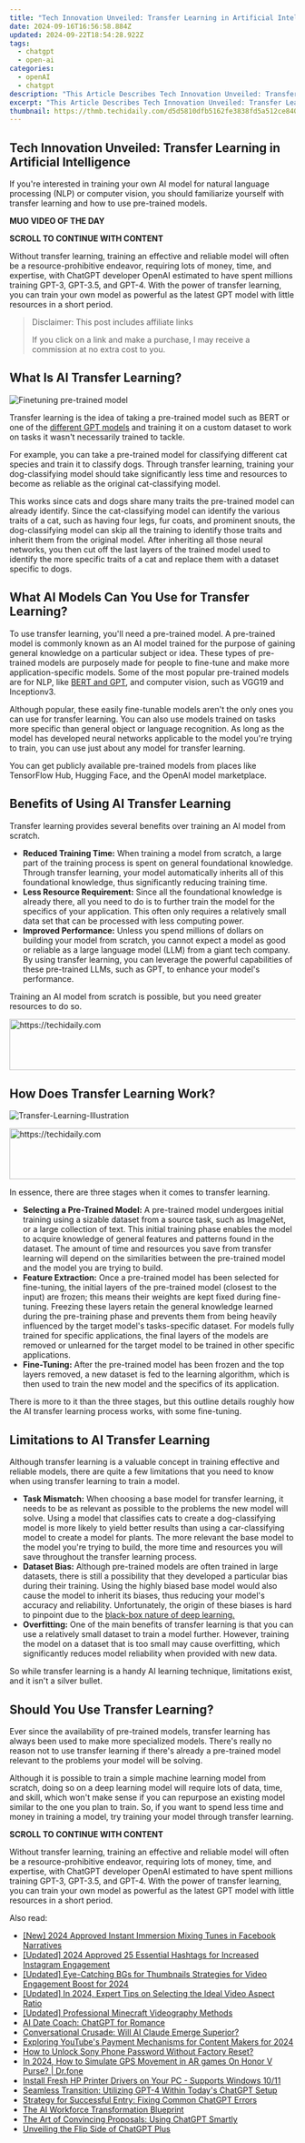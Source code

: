 ```yaml
---
title: "Tech Innovation Unveiled: Transfer Learning in Artificial Intelligence"
date: 2024-09-16T16:56:58.884Z
updated: 2024-09-22T18:54:28.922Z
tags:
  - chatgpt
  - open-ai
categories:
  - openAI
  - chatgpt
description: "This Article Describes Tech Innovation Unveiled: Transfer Learning in Artificial Intelligence"
excerpt: "This Article Describes Tech Innovation Unveiled: Transfer Learning in Artificial Intelligence"
thumbnail: https://thmb.techidaily.com/d5d5810dfb5162fe3838fd5a512ce840bf5c9c8c52397ab8a1f2ef651a47611e.jpg
---
```


## Tech Innovation Unveiled: Transfer Learning in Artificial Intelligence

 If you're interested in training your own AI model for natural language processing (NLP) or computer vision, you should familiarize yourself with transfer learning and how to use pre-trained models.

**MUO VIDEO OF THE DAY**

**SCROLL TO CONTINUE WITH CONTENT**

 Without transfer learning, training an effective and reliable model will often be a resource-prohibitive endeavor, requiring lots of money, time, and expertise, with ChatGPT developer OpenAI estimated to have spent millions training GPT-3, GPT-3.5, and GPT-4\. With the power of transfer learning, you can train your own model as powerful as the latest GPT model with little resources in a short period.

>  Disclaimer: This post includes affiliate links
>
>  If you click on a link and make a purchase, I may receive a commission at no extra cost to you.
>

## What Is AI Transfer Learning?

![Finetuning pre-trained model](https://static1.makeuseofimages.com/wordpress/wp-content/uploads/wm/2023/06/pre-trained-model.jpg)

 Transfer learning is the idea of taking a pre-trained model such as BERT or one of the [different GPT models](https://www.makeuseof.com/gpt-models-explained-and-compared/) and training it on a custom dataset to work on tasks it wasn't necessarily trained to tackle.

 For example, you can take a pre-trained model for classifying different cat species and train it to classify dogs. Through transfer learning, training your dog-classifying model should take significantly less time and resources to become as reliable as the original cat-classifying model.

 This works since cats and dogs share many traits the pre-trained model can already identify. Since the cat-classifying model can identify the various traits of a cat, such as having four legs, fur coats, and prominent snouts, the dog-classifying model can skip all the training to identify those traits and inherit them from the original model. After inheriting all those neural networks, you then cut off the last layers of the trained model used to identify the more specific traits of a cat and replace them with a dataset specific to dogs.

## What AI Models Can You Use for Transfer Learning?

 To use transfer learning, you'll need a pre-trained model. A pre-trained model is commonly known as an AI model trained for the purpose of gaining general knowledge on a particular subject or idea. These types of pre-trained models are purposely made for people to fine-tune and make more application-specific models. Some of the most popular pre-trained models are for NLP, like [BERT and GPT](https://www.makeuseof.com/gpt-vs-bert/), and computer vision, such as VGG19 and Inceptionv3\.

 Although popular, these easily fine-tunable models aren't the only ones you can use for transfer learning. You can also use models trained on tasks more specific than general object or language recognition. As long as the model has developed neural networks applicable to the model you're trying to train, you can use just about any model for transfer learning.

 You can get publicly available pre-trained models from places like TensorFlow Hub, Hugging Face, and the OpenAI model marketplace.

## Benefits of Using AI Transfer Learning

 Transfer learning provides several benefits over training an AI model from scratch.

* **Reduced Training Time:** When training a model from scratch, a large part of the training process is spent on general foundational knowledge. Through transfer learning, your model automatically inherits all of this foundational knowledge, thus significantly reducing training time.
* **Less Resource Requirement:** Since all the foundational knowledge is already there, all you need to do is to further train the model for the specifics of your application. This often only requires a relatively small data set that can be processed with less computing power.
* **Improved Performance:** Unless you spend millions of dollars on building your model from scratch, you cannot expect a model as good or reliable as a large language model (LLM) from a giant tech company. By using transfer learning, you can leverage the powerful capabilities of these pre-trained LLMs, such as GPT, to enhance your model's performance.

 Training an AI model from scratch is possible, but you need greater resources to do so.

<!-- affiliate ads begin -->
<a href="https://appsumo.8odi.net/c/5597632/2100537/7443" target="_top" id="2100537">
  <img src="//a.impactradius-go.com/display-ad/7443-2100537" border="0" alt="https://techidaily.com" width="728" height="90"/>
</a>
<img height="0" width="0" src="https://appsumo.8odi.net/i/5597632/2100537/7443" style="position:absolute;visibility:hidden;" border="0" />
<!-- affiliate ads end -->

## How Does Transfer Learning Work?

![Transfer-Learning-Illustration](https://static1.makeuseofimages.com/wordpress/wp-content/uploads/wm/2023/06/final.jpg)

<!-- affiliate ads begin -->
<a href="https://unicoeye.pxf.io/c/5597632/2134490/18498" target="_top" id="2134490">
  <img src="//a.impactradius-go.com/display-ad/18498-2134490" border="0" alt="https://techidaily.com" width="728" height="90"/>
</a>
<img height="0" width="0" src="https://unicoeye.pxf.io/i/5597632/2134490/18498" style="position:absolute;visibility:hidden;" border="0" />
<!-- affiliate ads end -->

 In essence, there are three stages when it comes to transfer learning.

* **Selecting a Pre-Trained Model:** A pre-trained model undergoes initial training using a sizable dataset from a source task, such as ImageNet, or a large collection of text. This initial training phase enables the model to acquire knowledge of general features and patterns found in the dataset. The amount of time and resources you save from transfer learning will depend on the similarities between the pre-trained model and the model you are trying to build.
* **Feature Extraction:** Once a pre-trained model has been selected for fine-tuning, the initial layers of the pre-trained model (closest to the input) are frozen; this means their weights are kept fixed during fine-tuning. Freezing these layers retain the general knowledge learned during the pre-training phase and prevents them from being heavily influenced by the target model's tasks-specific dataset. For models fully trained for specific applications, the final layers of the models are removed or unlearned for the target model to be trained in other specific applications.
* **Fine-Tuning:** After the pre-trained model has been frozen and the top layers removed, a new dataset is fed to the learning algorithm, which is then used to train the new model and the specifics of its application.

 There is more to it than the three stages, but this outline details roughly how the AI transfer learning process works, with some fine-tuning.

## Limitations to AI Transfer Learning

 Although transfer learning is a valuable concept in training effective and reliable models, there are quite a few limitations that you need to know when using transfer learning to train a model.

* **Task Mismatch:** When choosing a base model for transfer learning, it needs to be as relevant as possible to the problems the new model will solve. Using a model that classifies cats to create a dog-classifying model is more likely to yield better results than using a car-classifying model to create a model for plants. The more relevant the base model to the model you're trying to build, the more time and resources you will save throughout the transfer learning process.
* **Dataset Bias:** Although pre-trained models are often trained in large datasets, there is still a possibility that they developed a particular bias during their training. Using the highly biased base model would also cause the model to inherit its biases, thus reducing your model's accuracy and reliability. Unfortunately, the origin of these biases is hard to pinpoint due to the [black-box nature of deep learning.](https://www.makeuseof.com/what-are-ai-black-boxes/)
* **Overfitting:** One of the main benefits of transfer learning is that you can use a relatively small dataset to train a model further. However, training the model on a dataset that is too small may cause overfitting, which significantly reduces model reliability when provided with new data.

 So while transfer learning is a handy AI learning technique, limitations exist, and it isn't a silver bullet.

## Should You Use Transfer Learning?

 Ever since the availability of pre-trained models, transfer learning has always been used to make more specialized models. There's really no reason not to use transfer learning if there's already a pre-trained model relevant to the problems your model will be solving.

 Although it is possible to train a simple machine learning model from scratch, doing so on a deep learning model will require lots of data, time, and skill, which won't make sense if you can repurpose an existing model similar to the one you plan to train. So, if you want to spend less time and money in training a model, try training your model through transfer learning.

**SCROLL TO CONTINUE WITH CONTENT**

 Without transfer learning, training an effective and reliable model will often be a resource-prohibitive endeavor, requiring lots of money, time, and expertise, with ChatGPT developer OpenAI estimated to have spent millions training GPT-3, GPT-3.5, and GPT-4\. With the power of transfer learning, you can train your own model as powerful as the latest GPT model with little resources in a short period.

<ins class="adsbygoogle"
     style="display:block"
     data-ad-format="autorelaxed"
     data-ad-client="ca-pub-7571918770474297"
     data-ad-slot="1223367746"></ins>

<ins class="adsbygoogle"
     style="display:block"
     data-ad-client="ca-pub-7571918770474297"
     data-ad-slot="8358498916"
     data-ad-format="auto"
     data-full-width-responsive="true"></ins>

<span class="atpl-alsoreadstyle">Also read:</span>
<div><ul>
<li><a href="https://facebook-video-content.techidaily.com/new-2024-approved-instant-immersion-mixing-tunes-in-facebook-narratives/"><u>[New] 2024 Approved Instant Immersion Mixing Tunes in Facebook Narratives</u></a></li>
<li><a href="https://instagram-video-recordings.techidaily.com/updated-2024-approved-25-essential-hashtags-for-increased-instagram-engagement/"><u>[Updated] 2024 Approved 25 Essential Hashtags for Increased Instagram Engagement</u></a></li>
<li><a href="https://facebook-video-footage.techidaily.com/updated-eye-catching-bgs-for-thumbnails-strategies-for-video-engagement-boost-for-2024/"><u>[Updated] Eye-Catching BGs for Thumbnails Strategies for Video Engagement Boost for 2024</u></a></li>
<li><a href="https://fox-boxes.techidaily.com/updated-in-2024-expert-tips-on-selecting-the-ideal-video-aspect-ratio/"><u>[Updated] In 2024, Expert Tips on Selecting the Ideal Video Aspect Ratio</u></a></li>
<li><a href="https://remote-screen-capture.techidaily.com/updated-professional-minecraft-videography-methods/"><u>[Updated] Professional Minecraft Videography Methods</u></a></li>
<li><a href="https://tech-savvy.techidaily.com/ai-date-coach-chatgpt-for-romance/"><u>AI Date Coach: ChatGPT for Romance</u></a></li>
<li><a href="https://tech-savvy.techidaily.com/conversational-crusade-will-ai-claude-emerge-superior/"><u>Conversational Crusade: Will AI Claude Emerge Superior?</u></a></li>
<li><a href="https://youtube-docs.techidaily.com/ring-youtubes-payment-mechanisms-for-content-makers-for-2024/"><u>Exploring YouTube's Payment Mechanisms for Content Makers for 2024</u></a></li>
<li><a href="https://android-unlock.techidaily.com/how-to-unlock-sony-phone-password-without-factory-reset-by-drfone-android/"><u>How to Unlock Sony Phone Password Without Factory Reset?</u></a></li>
<li><a href="https://review-topics.techidaily.com/in-2024-how-to-simulate-gps-movement-in-ar-games-on-honor-v-purse-drfone-by-drfone-virtual-android/"><u>In 2024, How to Simulate GPS Movement in AR games On Honor V Purse? | Dr.fone</u></a></li>
<li><a href="https://win-dash.techidaily.com/install-fresh-hp-printer-drivers-on-your-pc-supports-windows-1011/"><u>Install Fresh HP Printer Drivers on Your PC - Supports Windows 10/11</u></a></li>
<li><a href="https://tech-savvy.techidaily.com/seamless-transition-utilizing-gpt-4-within-todays-chatgpt-setup/"><u>Seamless Transition: Utilizing GPT-4 Within Today's ChatGPT Setup</u></a></li>
<li><a href="https://tech-savvy.techidaily.com/strategy-for-successful-entry-fixing-common-chatgpt-errors/"><u>Strategy for Successful Entry: Fixing Common ChatGPT Errors</u></a></li>
<li><a href="https://tech-savvy.techidaily.com/the-ai-workforce-transformation-blueprint/"><u>The AI Workforce Transformation Blueprint</u></a></li>
<li><a href="https://tech-savvy.techidaily.com/the-art-of-convincing-proposals-using-chatgpt-smartly/"><u>The Art of Convincing Proposals: Using ChatGPT Smartly</u></a></li>
<li><a href="https://tech-savvy.techidaily.com/unveiling-the-flip-side-of-chatgpt-plus/"><u>Unveiling the Flip Side of ChatGPT Plus</u></a></li>
</ul></div>

